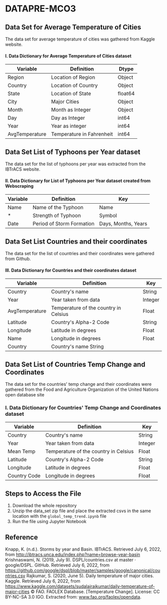 # DATAPRE-MCO3

## Data Set for Average Temperature of Cities
The data set for average temperature of cities was gathered from Kaggle website.

#### I. Data Dictionary for Average Temperature of Cities dataset

|Variable |	Definition	| Dtype |
|---------|---------------------|-------|
|Region	|Location of Region |	Object
Country	| Location of Country | 	Object
State	| Location of State	|float64
City	| Major Cities	| Object
Month	| Month as Integer |	Object
Day	| Day as Integer	| int64
Year	| Year as integer	| int64
AvgTemperature|	Temperature in Fahrenheit |	int64

## Data Set List of Typhoons per Year dataset
The data set for the list of typhoons per year was extracted from the IBTrACS website. 

#### II. Data Dictionary for List of Typhoons per Year dataset created from Webscraping

|Variable |	Definition	| Key |
|---------|---------------------|-------|
|Name	|Name of the Typhoon	|Name
|*	|Strength of Typhoon|	Symbol|
|Date	|Period of Storm Formation	|Days, Months, Years|

## Data Set List Countries and their coordinates
The data set for the list of countries and their coordinates were gathered from Github.

#### III. Data Dictionary for Countries and their coordinates dataset

|Variable|	Definition|	Key|
|---------|---------------------|-------|
Country|	Country's name	|String
Year	|Year taken from data|	Integer
AvgTemperature|	Temperature of the country in Celsius	|Float
Latitude	|Country's Alpha-2 Code |	String
Longitude	|Latitude in degrees	|Float
Name	|Longitude in degrees|	Float
Country	|Country's name	String|

## Data Set List of Countries Temp Change and Coordinates
The data set for the countries' temp change and their coordinates were gathered from the Food and Agriculture Organization of the United Nations open database site

### I. Data Dictionary for Countries' Temp Change and Coordinates dataset	
|Variable|	Definition|	Key|
|---------|---------------------|-------|
|Country|	Country's name|	String|
|Year|	Year taken from data	|Integer|
|Mean Temp|	Temperature of the country in Celsius|	Float|
|Latitude|	Country's Alpha-2 Code|	String|
|Longitude|	Latitude in degrees|	Float|
|Country Code|	Longitude in degrees|	Float|

## Steps to Access the File

1. Download the whole repository
2. Unzip the data_set zip file and place the extracted csvs in the same location with the `global_temp_trend.ipynb` file
3. Run the file using Jupyter Notebook

## Reference

Knapp, K. (n.d.). Storms by year and Basin. IBTrACS. Retrieved July 6, 2022, from http://ibtracs.unca.edu/index.php?name=browse-year-basin 
Krishnaswami, N. (2019, July 9). DSPL/countries.csv at master · google/DSPL. GitHub. Retrieved July 6, 2022, from https://github.com/google/dspl/blob/master/samples/google/canonical/countries.csv 
Rajkumar, S. (2020, June 5). Daily temperature of major cities. Kaggle. Retrieved July 6, 2022, from https://www.kaggle.com/datasets/sudalairajkumar/daily-temperature-of-major-cities 
© FAO. FAOLEX Database. [Temperature Change]. License: CC BY-NC-SA 3.0 IGO. Extracted from: www.fao.org/faolex/opendata.
